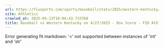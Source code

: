 ```yaml
---
url: https://fiusports.com/sports/baseball/stats/2025/western-kentucky/boxscore/12768
site: Athletics
crawled_at: 2025-05-13T10:04:43.733768
title: Baseball vs Western Kentucky on 4/27/2025 - Box Score - FIU Athletics
---
```


Error generating fit markdown: '<' not supported between instances of 'int' and 'str'